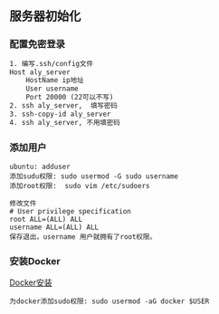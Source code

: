 

## 服务器初始化

### 配置免密登录

```tex
1. 编写.ssh/config文件
Host aly_server
	HostName ip地址
	User username
	Port 20000 (22可以不写)
2. ssh aly_server,  填写密码
3. ssh-copy-id aly_server
4. ssh aly_server, 不用填密码
```

### 添加用户

```
ubuntu: adduser
添加sudu权限: sudo usermod -G sudo username 
添加root权限:  sudo vim /etc/sudoers

修改文件
# User privilege specification
root ALL=(ALL) ALL
username ALL=(ALL) ALL
保存退出，username 用户就拥有了root权限。
```

### 安装Docker

[Docker安装](https://www.runoob.com/docker/ubuntu-docker-install.html)

`为docker添加sudo权限: sudo usermod -aG docker $USER`

